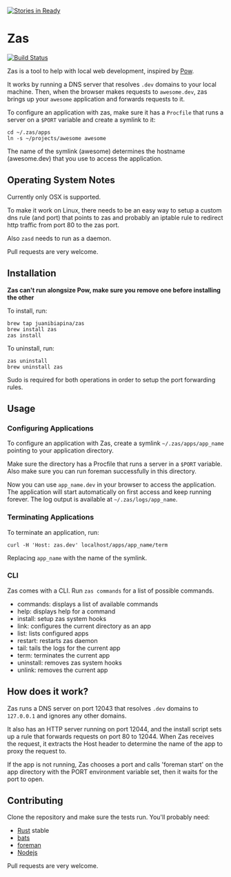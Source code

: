 [![Stories in Ready](https://badge.waffle.io/juanibiapina/zas.png?label=ready&title=Ready)](https://waffle.io/juanibiapina/zas)
# Zas

[![Build Status](https://travis-ci.org/juanibiapina/zas.svg?branch=master)](https://travis-ci.org/juanibiapina/zas)

Zas is a tool to help with local web development, inspired by [Pow](http://pow.cx).

It works by running a DNS server that resolves `.dev` domains to your local
machine. Then, when the browser makes requests to `awesome.dev`, zas brings up
your `awesome` application and forwards requests to it.

To configure an application with zas, make sure it has a `Procfile` that runs a
server on a `$PORT` variable and create a symlink to it:

```
cd ~/.zas/apps
ln -s ~/projects/awesome awesome
```

The name of the symlink (awesome) determines the hostname (awesome.dev) that
you use to access the application.

## Operating System Notes

Currently only OSX is supported.

To make it work on Linux, there needs to be an easy way to setup a custom dns
rule (and port) that points to zas and probably an iptable rule to redirect
http traffic from port 80 to the zas port.

Also `zasd` needs to run as a daemon.

Pull requests are very welcome.

## Installation

**Zas can't run alongsize Pow, make sure you remove one before installing the other**

To install, run:

```
brew tap juanibiapina/zas
brew install zas
zas install
```

To uninstall, run:

```
zas uninstall
brew uninstall zas
```

Sudo is required for both operations in order to setup the port forwarding rules.

## Usage

### Configuring Applications

To configure an application with Zas, create a symlink `~/.zas/apps/app_name`
pointing to your application directory.

Make sure the directory has a Procfile that runs a server in a `$PORT`
variable. Also make sure you can run foreman successfully in this directory.

Now you can use `app_name.dev` in your browser to access the application. The
application will start automatically on first access and keep running forever.
The log output is available at `~/.zas/logs/app_name`.

### Terminating Applications

To terminate an application, run:

```
curl -H 'Host: zas.dev' localhost/apps/app_name/term
```

Replacing `app_name` with the name of the symlink.

### CLI

Zas comes with a CLI. Run `zas commands` for a list of possible commands.

- commands: displays a list of available commands
- help: displays help for a command
- install: setup zas system hooks
- link: configures the current directory as an app
- list: lists configured apps
- restart: restarts zas daemon
- tail: tails the logs for the current app
- term: terminates the current app
- uninstall: removes zas system hooks
- unlink: removes the current app

## How does it work?

Zas runs a DNS server on port 12043 that resolves `.dev` domains to
`127.0.0.1` and ignores any other domains.

It also has an HTTP server running on port 12044, and the install script sets
up a rule that forwards requests on port 80 to 12044. When Zas receives the
request, it extracts the Host header to determine the name of the app to
proxy the request to.

If the app is not running, Zas chooses a port and calls 'foreman start' on the
app directory with the PORT environment variable set, then it waits for the
port to open.

## Contributing

Clone the repository and make sure the tests run. You'll probably need:

- [Rust](https://www.rust-lang.org) stable
- [bats](https://github.com/sstephenson/bats)
- [foreman](https://github.com/ddollar/foreman)
- [Nodejs](https://nodejs.org)

Pull requests are very welcome.
